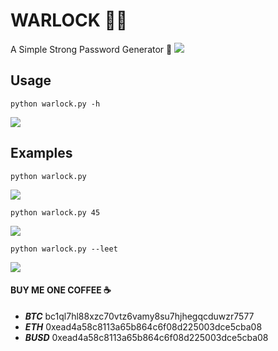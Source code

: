 # WARLOCK 🔐🧙
A Simple Strong Password Generator 💪
<img src="https://cdn.discordapp.com/attachments/874271657760542720/1044610130446135296/warlock.png">
## Usage
``` shell
python warlock.py -h
```
<img src="https://cdn.discordapp.com/attachments/874271657760542720/1044965401378963546/Captura_de_tela_20221123_101721.png">

## Examples
``` shell
python warlock.py
```
<img src="https://cdn.discordapp.com/attachments/874271657760542720/1044965400439439411/Captura_de_tela_2022-11-23_101523.png">

``` shell
python warlock.py 45
```
<img src="https://cdn.discordapp.com/attachments/874271657760542720/1044965400762392666/Captura_de_tela_20221123_101559.png">

``` shell
python warlock.py --leet
```
<img src='https://cdn.discordapp.com/attachments/874271657760542720/1044966762334126120/Captura_de_tela_20221123_102414.png'>

####  BUY ME ONE COFFEE ☕ 
 - ***BTC*** bc1ql7hl88xzc70vtz6vamy8su7hjhegqcduwzr7577
- ***ETH*** 0xead4a58c8113a65b864c6f08d225003dce5cba08
- ***BUSD*** 0xead4a58c8113a65b864c6f08d225003dce5cba08
